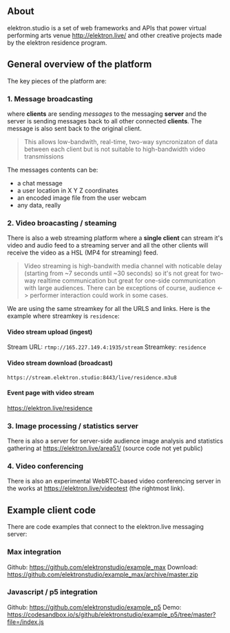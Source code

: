 ## About

elektron.studio is a set of web frameworks and APIs that power virtual performing arts venue http://elektron.live/ and other creative projects made by the elektron residence program.

## General overview of the platform

The key pieces of the platform are:

### 1. Message broadcasting

where **clients** are sending _messages_ to the messaging **server** and the server is sending messages back to all other connected **clients**. The message is also sent back to the original client.

> This allows low-bandwith, real-time, two-way syncronizaton of data between each client but is not suitable to high-bandwidth video transmissions

The messages contents can be:

- a chat message
- a user location in X Y Z coordinates
- an encoded image file from the user webcam
- any data, really

### 2. Video broacasting / steaming

There is also a web streaming platform where a **single client** can stream it's video and audio feed to a streaming server and all the other clients will receive the video as a HSL (MP4 for streaming) feed.

> Video streaming is high-bandwith media channel with noticable delay (starting from ~7 seconds until ~30 seconds) so it's not great for two-way realtime communication but great for one-side communication with large audiences. There can be exceptions of course, audience <-> performer interaction could work in some cases.

We are using the same streamkey for all the URLS and links. Here is the example where streamkey is `residence`:

#### Video stream upload (ingest)

Stream URL: `rtmp://165.227.149.4:1935/stream`
Streamkey: `residence`

#### Video stream download (broadcast)

`https://stream.elektron.studio:8443/live/residence.m3u8`

#### Event page with video stream

https://elektron.live/residence

### 3. Image processing / statistics server

There is also a server for server-side audience image analysis and statistics gathering at https://elektron.live/area51/ (source code not yet public)

### 4. Video conferencing

There is also an experimental WebRTC-based video conferencing server in the works at https://elektron.live/videotest (the rightmost link).

## Example client code

There are code examples that connect to the elektron.live messaging server:

### Max integration

Github: https://github.com/elektronstudio/example_max
Download: https://github.com/elektronstudio/example_max/archive/master.zip

### Javascript / p5 integration

Github: https://github.com/elektronstudio/example_p5
Demo: https://codesandbox.io/s/github/elektronstudio/example_p5/tree/master?file=/index.js
